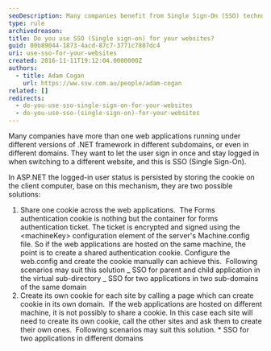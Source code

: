 ```yaml
---
seoDescription: Many companies benefit from Single Sign-On (SSO) technology, allowing users to log in once and stay authenticated across multiple web applications.
type: rule
archivedreason:
title: Do you use SSO (Single sign-on) for your websites?
guid: 00b89044-1873-4acd-87c7-3771c7807dc4
uri: use-sso-for-your-websites
created: 2016-11-11T19:12:04.0000000Z
authors:
  - title: Adam Cogan
    url: https://ww.ssw.com.au/people/adam-cogan
related: []
redirects:
  - do-you-use-sso-single-sign-on-for-your-websites
  - do-you-use-sso-(single-sign-on)-for-your-websites
---
```


Many companies have more than one web applications running under different versions of .NET framework in different subdomains, or even in different domains. They want to let the user sign in once and stay logged in when switching to a different website, and this is SSO (Single Sign-On).

In ASP.NET the logged-in user status is persisted by storing the cookie on the client computer, base on this mechanism, they are two possible solutions:

<!--endintro-->

1. Share one cookie across the web applications. 
   The Forms authentication cookie is nothing but the container for forms authentication ticket. The ticket is encrypted and signed using the &lt;machineKey&gt; configuration element of the server's Machine.config file. So if the web applications are hosted on the same machine, the point is to create a shared authentication cookie. Configure the web.config and create the cookie manually can achieve this. 
   Following scenarios may suit this solution
   _ SSO for parent and child application in the virtual sub-directory
   _ SSO for two applications in two sub-domains of the same domain
2. Create its own cookie for each site by calling a page which can create cookie in its own domain. 
   If the web applications are hosted on different machine, it is not possibly to share a cookie. In this case each site will need to create its own cookie, call the other sites and ask them to create their own ones. 
   Following scenarios may suit this solution. \* SSO for two applications in different domains
